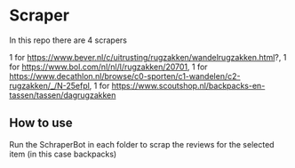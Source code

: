 # Scraper

In this repo there are 4 scrapers

1 for https://www.bever.nl/c/uitrusting/rugzakken/wandelrugzakken.html?,
1 for https://www.bol.com/nl/nl/l/rugzakken/20701,
1 for https://www.decathlon.nl/browse/c0-sporten/c1-wandelen/c2-rugzakken/_/N-25efpl,
1 for https://www.scoutshop.nl/backpacks-en-tassen/tassen/dagrugzakken

## How to use
Run the SchraperBot in each folder to scrap the reviews for the selected item (in this case backpacks)
